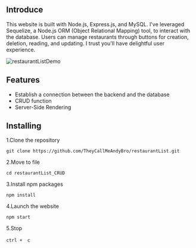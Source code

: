 ## Introduce

This website is built with Node.js, Express.js, and MySQL. I've leveraged Sequelize, a Node.js ORM (Object Relational Mapping) tool, to interact with the database. Users can  manage restaurants through  buttons for creation, deletion, reading, and updating. I trust you'll have delightful user experience.  

![restaurantListDemo](<Recording 2023-09-27 at 12.26.10.gif>)

## Features

- Establish a connection between the backend and the database
- CRUD function
- Server-Side Rendering

## Installing

1.Clone the repository
```
git clone https://github.com/TheyCallMeAndyBro/restaurantList.git
```

2.Move to file
```
cd restaurantList_CRUD
```

3.Install npm packages
```
npm install
```

4.Launch the website
```
npm start
```

5.Stop
```
ctrl +　ｃ
```